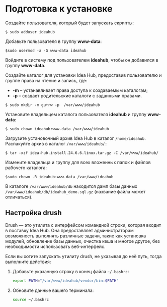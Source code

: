 # Подготовка к установке 

Создайте пользователя, который будет запускать скрипты:
```
$ sudo adduser ideahub
```

Добавьте пользователя в группу **www-data**:
```
$sudo usermod -a -G www-data ideahub
```

Войдите в систему под пользователем **ideahub**, чтобы он добавился в группу **www-data**.

Создайте каталог для установки Idea Hub, предоставив пользователю и группе права на чтение и запись, где: 
* **-m** – устанавливает права доступа к создаваемым каталогам;
* **-p** – создает родительские каталоги с заданными правами.

```
$ sudo mkdir -m gu+rw -p  /var/www/ideahub
```

Установите владельцем каталога пользователя **ideahub** и группу **www-data**:
```
$ sudo chown ideahub:www-data /var/www/ideahub
```

Загрузите установочный архив Idea Hub в каталог `/home/ideahub`. Распакуйте архив в каталог `/var/www/ideahub/:`
```
$ tar -xzf idea-hub.install.24.6.6.linux.tar.gz -C /var/www/ideahub/
```

Измените владельца и группу для всех вложенных папок и файлов рабочего каталога:
```
$sudo chown -R ideahub:www-data /var/www/ideahub
```

В каталоге `/var/www/ideahub/db`  находится дамп базы данных `/var/www/ideahub/db/ideahub_demo.sql.gz` (название файла может отличаться). 

## Настройка drush 

Drush — это утилита с интерфейсом командной строки, которая входит в поставку Idea Hub. Она предоставляет администраторам возможность выполнять различные задачи, такие как установка модулей, обновление базы данных, очистка кеша и многое другое, без необходимости использовать веб-интерфейс.

Если вы хотите запускать утилиту drush, не указывая до неё путь, тогда выполните действия:

1. Добавьте указанную строку в конец файла `~/.bashrc`:

   ```bash
   export PATH="/var/www/ideahub/vendor/bin:$PATH"
   ```
2. Обновите данные вашего терминала:
   ```bash
   source ~/.bashrc
   ```
